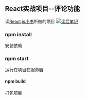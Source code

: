 ## React实战项目--评论功能

读[React.js小书](http://huziketang.mangojuice.top/books/react/lesson1)所做的项目
[![读后笔记](https://img.shields.io/badge/%E8%AF%BB%E5%90%8E%E7%AC%94%E8%AE%B0-%E7%82%B9%E6%88%91-red.svg)](https://github.com/LbhFront-end/About-React)


### npm install

安装依赖

### npm start

运行在项目在服务器

#### npm build

打包项目